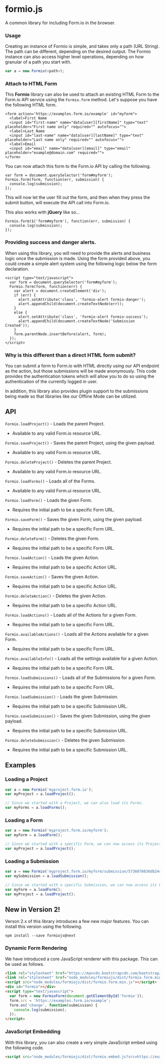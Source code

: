 # formio.js
A common library for including Form.io in the browser.

### Usage
Creating an instance of Formio is simple, and takes only a path (URL String). The path can be different, depending on
the desired output. The Formio instance can also access higher level operations, depending on how granular of a path
you start with.

```javascript
var a = new Formio(<path>);
```

### Attach to HTML Form
This **Formio** library can also be used to attach an existing HTML Form to the Form.io API service using the ```Formio.form``` method. 
Let's suppose you have the following HTML form.

```
<form action='https://examples.form.io/example' id="myform">
  <label>First Name
  <input id="first-name" name="data[user][firstName]" type="text" placeholder="First name only" required="" autofocus="">
  <label>Last Name
  <input id="last-name" name="data[user][lastName]" type="text" placeholder="Last name only" required="" autofocus="">
  <label>Email
  <input id="email" name="data[user][email]" type="email" placeholder="example@domain.com" required="">
</form>
```

You can now attach this form to the Form.io API by calling the following.

```
var form = document.querySelector('form#myform');
Formio.form(form, function(err, submission) {
  console.log(submission);
});
```

This will now let the user fill out the form, and then when they press the submit button, will execute the API call into Form.io.

This also works with **jQuery** like so...

```
Formio.form($('form#myform'), function(err, submission) {
  console.log(submission);
});
```

### Providing success and danger alerts.
When using this library, you will need to provide the alerts and business logic once the submission is made. Using the form provided above,
you could create a simple alert system using the following logic below the form declaration.

```
<script type="text/javascript">
  var form = document.querySelector('form#myform');
  Formio.form(form, function(err) {
    var alert = document.createElement('div');
    if (err) {
      alert.setAttribute('class', 'formio-alert formio-danger');
      alert.appendChild(document.createTextNode(err));
    }
    else {
      alert.setAttribute('class', 'formio-alert formio-success');
      alert.appendChild(document.createTextNode('Submission Created'));
    }
    form.parentNode.insertBefore(alert, form);
  });
</script>
```

### Why is this different than a direct HTML form submit?
You can submit a form to Form.io with HTML directly using our API endpoint as the action, but those submissions will be made
anonymously. This code provides the authentication tokens which will allow you to do so using the authentication of the currently logged in user.

In addition, this library also provides plugin support to the submissions being made so that libraries like our Offline Mode can be utilized. 

## API

`Formio.loadProject()` - Loads the parent Project.
  - Available to any valid Form.io resource URL.

`Formio.saveProject()` - Saves the parent Project, using the given payload.
  - Available to any valid Form.io resource URL.

`Formio.deleteProject()` - Deletes the parent Project.
  - Available to any valid Form.io resource URL.

`Formio.loadForms()` - Loads all of the Forms.
  - Available to any valid Form.ui resource URL.

`Formio.loadForm()` - Loads the given Form.
  - Requires the initial path to be a specific Form URL.

`Formio.saveForm()` - Saves the given Form, using the given payload.
  - Requires the initial path to be a specific Form URL.

`Formio.deleteForm()` - Deletes the given Form.
  - Requires the initial path to be a specific Form URL.

`Formio.loadAction()` - Loads the given Action.
  - Requires the initial path to be a specific Action URL.

`Formio.saveAction()` - Saves the given Action.
  - Requires the initial path to be a specific Action URL.

`Formio.deleteAction()` - Deletes the given Action.
  - Requires the initial path to be a specific Action URL.

`Formio.loadActions()` - Loads all of the Actions for a given Form.
  - Requires the initial path to be a specific Form URL.

`Formio.availableActions()` - Loads all the Actions available for a given Form.
  - Requires the initial path to be a specific Form URL.

`Formio.availableInfo()` - Loads all the settings available for a given Action.
  - Requires the initial path to be a specific Form URL.

`Formio.loadSubmissions()` - Loads all of the Submissions for a given Form.
  - Requires the initial path to be a specific Form URL.

`Formio.loadSubmission()` - Loads the given Submission.
  - Requires the initial path to be a specific Submission URL.

`Formio.saveSubmission()` - Saves the given Submission, using the given payload.
  - Requires the initial path to be a specific Submission URL.

`Formio.deleteSubmission()` - Deletes the given Submission.
  - Requires the initial path to be a specific Submission URL.

## Examples

### Loading a Project
```javascript
var a = new Formio('myproject.form.io');
var myProject = a.loadProject();

// Since we started with a Project, we can also load its Forms.
var myForms = a.loadForms();
```

### Loading a Form
```javascript
var a = new Formio('myproject.form.io/myform');
var myForm = a.loadForm();

// Since we started with a specific Form, we can now access its Project.
var myProject = a.loadProject();
```

### Loading a Submission
```javascript
var a = new Formio('myproject.form.io/myform/submission/5736076036db24c3c679e778');
var mySubmission = a.loadSubmission();

// Since we started with a specific Submission, we can now access its Form and Project.
var myForm = a.loadForm();
var myProject = a.loadProject();
```

## New in Version 2!
Verson 2.x of this library introduces a few new major features. You can install this version using the following.

```
npm install --save formiojs@next
```

### Dynamic Form Rendering
We have introduced a core JavaScript renderer with this package. This can be used as follows.

```html
<link rel="stylesheet" href="https://maxcdn.bootstrapcdn.com/bootstrap/3.3.7/css/bootstrap.min.css">
<link rel="stylesheet" href="node_modules/formiojs/dist/formio.form.min.css" />
<script src="node_modules/formiojs/dist/formio.form.min.js"></script>
<div id="formio"></div>
<script type="text/javascript">
  var form = new FormioForm(document.getElementById('formio'));
  form.src = 'https://examples.form.io/example';
  form.on('change', function(submission) {
    console.log(submission);
  });
</script>
```

### JavaScript Embedding
With this library, you can also create a very simple JavaScript embed using the following code.

```html
<script src="node_modules/formiojs/dist/formio.embed.js?src=https://examples.form.io/example"></script>
```
